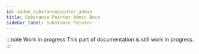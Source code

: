 ```yaml
---
id: addon_substancepainter_admin
title: Substance Painter Admin Docs
sidebar_label: Substance Painter
---
```


:::note Work in progress
This part of documentation is still work in progress.
:::
